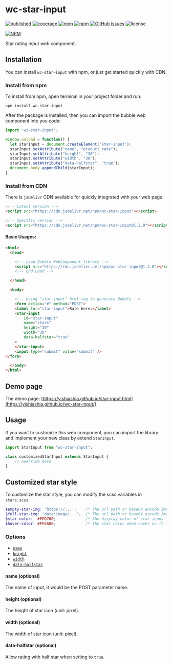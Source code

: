 # wc-star-input

[![published][wc-image]][wc-url]
[![coverage][coverage-image]][coverage-url]
[![npm](https://img.shields.io/npm/v/wc-star-input.svg?style=flat-square)](https://www.npmjs.com/package/wc-star-input)
[![npm](https://img.shields.io/npm/dm/wc-star-input.svg?style=flat-square)](https://www.npmjs.com/package/wc-star-input)
[![GitHub issues](https://img.shields.io/github/issues/yishiashia/wc-star-input.svg?style=flat-square)](https://github.com/yishiashia/wc-star-input/issues)
![license](https://img.shields.io/npm/l/wc-star-input.svg?style=flat-square)

[![NPM](https://nodei.co/npm/wc-star-input.png?mini=true)](https://www.npmjs.com/package/wc-star-input)

Star rating input web component.


## Installation
You can install `wc-star-input` with npm, or just get started quickly with CDN.

### Install from npm
To install from npm, open terminal in your project folder and run:

```shell
npm install wc-star-input
```

After the package is installed, then you can import the bubble web component into you code:

```js
import 'wc-star-input';

window.onload = function() {
  let starInput = document.createElement('star-input');
  starInput.setAttribute("name", "product_rate");
  starInput.setAttribute("height", "30");
  starInput.setAttribute("width", "30");
  starInput.setAttribute("data-halfstar", "true");
  document.body.appendChild(starInput);
}
```

### Install from CDN
There is `jsDelivr` CDN available for quickly integrated with your web page.

```html
<!-- Latest version -->
<script src="https://cdn.jsdelivr.net/npm/wc-star-input"></script>

<!-- Specific version -->
<script src="https://cdn.jsdelivr.net/npm/wc-star-input@1.2.0"></script>
```

#### Basic Usages:

```html
<html>
  <head>

    <!-- Load Bubble WebComponent library -->
    <script src="https://cdn.jsdelivr.net/npm/wc-star-input@1.2.0"></script>
    <!-- End Load -->

  </head>

  <body>

    <!-- Using "star-input" html tag to generate Bubble -->
    <form action="#" method="POST">
    <label for="star-input">Rate here:</label>
    <star-input
        id="star-input"
        name="stars"
        height="30"
        width="30"
        data-halfstar="true"
    >
    </star-input>
    <input type="submit" value="submit" />
</form>

  </body>
</html>
```

## Demo page
The demo page: [https://yishiashia.github.io/star-input.html](https://yishiashia.github.io/wc-star-input/)
## Usage

If you want to customize this web component, you can import the library and
implement your new class by extend `StarInput`.

```js
import StarInput from "wc-star-input";

class customizedStarInput extends StarInput {
    // override here
}

```

## Customized star style
To customize the star style, you can modify the scss variables in `stars.scss`.

```scss
$empty-star-img: 'https://...';    /* The url path or base64 encode image data string */
$full-star-img: 'data:image/...';  /* The url path or base64 encode image data string */
$star-color:  #FFD700;             /* the display color of star icons */
$hover-color: #FFEA00;             /* the star color when hover on it */
```

### Options

- [`name`](#name-optional)
- [`height`](#height-optional)
- [`width`](#width-optional)
- [`data-halfstar`](#data-halfstar-optional)

#### name (optional)

The name of input, it would be the POST parameter name.

#### height (optional)

The height of star icon (unit: pixel).

#### width (optional)

The width of star icon (unit: pixel).

#### data-halfstar (optional)

Allow rating with half star when setting to `true`.

[wc-image]: https://img.shields.io/badge/webcomponents.org-published-blue.svg?style=flat-square
[wc-url]: https://www.webcomponents.org/element/wc-star-input

[coverage-image]: https://img.shields.io/endpoint?style=flat-square&url=https%3A%2F%2Fgist.githubusercontent.com%2Fyishiashia%2Fdee60aefdce58a7559baeb7c5deb3a8b%2Fraw%2F7c17b27a85415002bdb2344fc73961917402d3a9%2Fwc-star-input__heads_master.json
[coverage-url]: https://gist.githubusercontent.com/yishiashia/dee60aefdce58a7559baeb7c5deb3a8b/raw/7c17b27a85415002bdb2344fc73961917402d3a9/wc-star-input__heads_master.json

[js-image]: https://img.shields.io/badge/ES-6%2B-ff69b4.svg?style=flat-square
[js-url]: https://www.ecma-international.org/ecma-262/6.0/

[ts-image]: https://img.shields.io/badge/TypeScript-^4.7.4-blue?style=flat-square
[ts-url]: https://www.typescriptlang.org/
